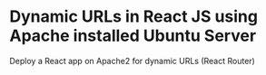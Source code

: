 # Dynamic URLs in React JS using Apache installed Ubuntu Server
Deploy a React app on Apache2 for dynamic URLs (React Router)
